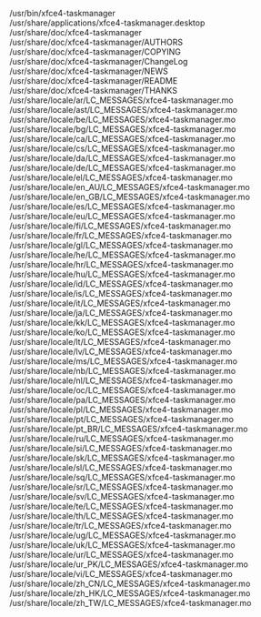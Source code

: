 /usr/bin/xfce4-taskmanager  
/usr/share/applications/xfce4-taskmanager.desktop  
/usr/share/doc/xfce4-taskmanager  
/usr/share/doc/xfce4-taskmanager/AUTHORS  
/usr/share/doc/xfce4-taskmanager/COPYING  
/usr/share/doc/xfce4-taskmanager/ChangeLog  
/usr/share/doc/xfce4-taskmanager/NEWS  
/usr/share/doc/xfce4-taskmanager/README  
/usr/share/doc/xfce4-taskmanager/THANKS  
/usr/share/locale/ar/LC\_MESSAGES/xfce4-taskmanager.mo  
/usr/share/locale/ast/LC\_MESSAGES/xfce4-taskmanager.mo  
/usr/share/locale/be/LC\_MESSAGES/xfce4-taskmanager.mo  
/usr/share/locale/bg/LC\_MESSAGES/xfce4-taskmanager.mo  
/usr/share/locale/ca/LC\_MESSAGES/xfce4-taskmanager.mo  
/usr/share/locale/cs/LC\_MESSAGES/xfce4-taskmanager.mo  
/usr/share/locale/da/LC\_MESSAGES/xfce4-taskmanager.mo  
/usr/share/locale/de/LC\_MESSAGES/xfce4-taskmanager.mo  
/usr/share/locale/el/LC\_MESSAGES/xfce4-taskmanager.mo  
/usr/share/locale/en\_AU/LC\_MESSAGES/xfce4-taskmanager.mo  
/usr/share/locale/en\_GB/LC\_MESSAGES/xfce4-taskmanager.mo  
/usr/share/locale/es/LC\_MESSAGES/xfce4-taskmanager.mo  
/usr/share/locale/eu/LC\_MESSAGES/xfce4-taskmanager.mo  
/usr/share/locale/fi/LC\_MESSAGES/xfce4-taskmanager.mo  
/usr/share/locale/fr/LC\_MESSAGES/xfce4-taskmanager.mo  
/usr/share/locale/gl/LC\_MESSAGES/xfce4-taskmanager.mo  
/usr/share/locale/he/LC\_MESSAGES/xfce4-taskmanager.mo  
/usr/share/locale/hr/LC\_MESSAGES/xfce4-taskmanager.mo  
/usr/share/locale/hu/LC\_MESSAGES/xfce4-taskmanager.mo  
/usr/share/locale/id/LC\_MESSAGES/xfce4-taskmanager.mo  
/usr/share/locale/is/LC\_MESSAGES/xfce4-taskmanager.mo  
/usr/share/locale/it/LC\_MESSAGES/xfce4-taskmanager.mo  
/usr/share/locale/ja/LC\_MESSAGES/xfce4-taskmanager.mo  
/usr/share/locale/kk/LC\_MESSAGES/xfce4-taskmanager.mo  
/usr/share/locale/ko/LC\_MESSAGES/xfce4-taskmanager.mo  
/usr/share/locale/lt/LC\_MESSAGES/xfce4-taskmanager.mo  
/usr/share/locale/lv/LC\_MESSAGES/xfce4-taskmanager.mo  
/usr/share/locale/ms/LC\_MESSAGES/xfce4-taskmanager.mo  
/usr/share/locale/nb/LC\_MESSAGES/xfce4-taskmanager.mo  
/usr/share/locale/nl/LC\_MESSAGES/xfce4-taskmanager.mo  
/usr/share/locale/oc/LC\_MESSAGES/xfce4-taskmanager.mo  
/usr/share/locale/pa/LC\_MESSAGES/xfce4-taskmanager.mo  
/usr/share/locale/pl/LC\_MESSAGES/xfce4-taskmanager.mo  
/usr/share/locale/pt/LC\_MESSAGES/xfce4-taskmanager.mo  
/usr/share/locale/pt\_BR/LC\_MESSAGES/xfce4-taskmanager.mo  
/usr/share/locale/ru/LC\_MESSAGES/xfce4-taskmanager.mo  
/usr/share/locale/si/LC\_MESSAGES/xfce4-taskmanager.mo  
/usr/share/locale/sk/LC\_MESSAGES/xfce4-taskmanager.mo  
/usr/share/locale/sl/LC\_MESSAGES/xfce4-taskmanager.mo  
/usr/share/locale/sq/LC\_MESSAGES/xfce4-taskmanager.mo  
/usr/share/locale/sr/LC\_MESSAGES/xfce4-taskmanager.mo  
/usr/share/locale/sv/LC\_MESSAGES/xfce4-taskmanager.mo  
/usr/share/locale/te/LC\_MESSAGES/xfce4-taskmanager.mo  
/usr/share/locale/th/LC\_MESSAGES/xfce4-taskmanager.mo  
/usr/share/locale/tr/LC\_MESSAGES/xfce4-taskmanager.mo  
/usr/share/locale/ug/LC\_MESSAGES/xfce4-taskmanager.mo  
/usr/share/locale/uk/LC\_MESSAGES/xfce4-taskmanager.mo  
/usr/share/locale/ur/LC\_MESSAGES/xfce4-taskmanager.mo  
/usr/share/locale/ur\_PK/LC\_MESSAGES/xfce4-taskmanager.mo  
/usr/share/locale/vi/LC\_MESSAGES/xfce4-taskmanager.mo  
/usr/share/locale/zh\_CN/LC\_MESSAGES/xfce4-taskmanager.mo  
/usr/share/locale/zh\_HK/LC\_MESSAGES/xfce4-taskmanager.mo  
/usr/share/locale/zh\_TW/LC\_MESSAGES/xfce4-taskmanager.mo  
